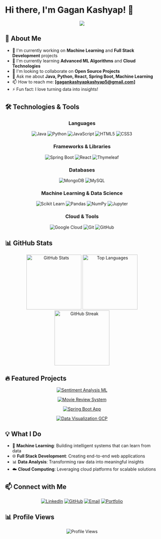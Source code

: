 # Hi there, I'm Gagan Kashyap! 👋

<div align="center">
  <img src="https://readme-typing-svg.herokuapp.com/?lines=Full+Stack+Developer;Machine+Learning+Enthusiast;Java+%7C+Python+%7C+React;Always+learning+new+things&font=Fira%20Code&center=true&width=440&height=45&color=f75c7e&vCenter=true&size=22">
</div>

## 🚀 About Me

- 🔭 I'm currently working on **Machine Learning** and **Full Stack Development** projects
- 🌱 I'm currently learning **Advanced ML Algorithms** and **Cloud Technologies**
- 👯 I'm looking to collaborate on **Open Source Projects**
- 💬 Ask me about **Java, Python, React, Spring Boot, Machine Learning**
- 📫 How to reach me: **[gagankashyapkashyap5@gmail.com]**
- ⚡ Fun fact: I love turning data into insights!

## 🛠️ Technologies & Tools

<div align="center">

### Languages
![Java](https://img.shields.io/badge/-Java-007396?style=for-the-badge&logo=java&logoColor=white)
![Python](https://img.shields.io/badge/-Python-3776AB?style=for-the-badge&logo=python&logoColor=white)
![JavaScript](https://img.shields.io/badge/-JavaScript-F7DF1E?style=for-the-badge&logo=javascript&logoColor=black)
![HTML5](https://img.shields.io/badge/-HTML5-E34F26?style=for-the-badge&logo=html5&logoColor=white)
![CSS3](https://img.shields.io/badge/-CSS3-1572B6?style=for-the-badge&logo=css3&logoColor=white)

### Frameworks & Libraries
![Spring Boot](https://img.shields.io/badge/-Spring%20Boot-6DB33F?style=for-the-badge&logo=spring&logoColor=white)
![React](https://img.shields.io/badge/-React-61DAFB?style=for-the-badge&logo=react&logoColor=black)
![Thymeleaf](https://img.shields.io/badge/-Thymeleaf-005F0F?style=for-the-badge&logo=thymeleaf&logoColor=white)

### Databases
![MongoDB](https://img.shields.io/badge/-MongoDB-47A248?style=for-the-badge&logo=mongodb&logoColor=white)
![MySQL](https://img.shields.io/badge/-MySQL-4479A1?style=for-the-badge&logo=mysql&logoColor=white)

### Machine Learning & Data Science
![Scikit Learn](https://img.shields.io/badge/-Scikit%20Learn-F7931E?style=for-the-badge&logo=scikit-learn&logoColor=white)
![Pandas](https://img.shields.io/badge/-Pandas-150458?style=for-the-badge&logo=pandas&logoColor=white)
![NumPy](https://img.shields.io/badge/-NumPy-013243?style=for-the-badge&logo=numpy&logoColor=white)
![Jupyter](https://img.shields.io/badge/-Jupyter-F37626?style=for-the-badge&logo=jupyter&logoColor=white)

### Cloud & Tools
![Google Cloud](https://img.shields.io/badge/-Google%20Cloud-4285F4?style=for-the-badge&logo=google-cloud&logoColor=white)
![Git](https://img.shields.io/badge/-Git-F05032?style=for-the-badge&logo=git&logoColor=white)
![GitHub](https://img.shields.io/badge/-GitHub-181717?style=for-the-badge&logo=github&logoColor=white)

</div>

## 📊 GitHub Stats

<div align="center">
  <img src="https://github-readme-stats.vercel.app/api?username=Gagankashyap876287&show_icons=true&theme=radical&hide_border=true&count_private=true" alt="GitHub Stats" height="180"/>
  <img src="https://github-readme-stats.vercel.app/api/top-langs/?username=Gagankashyap876287&layout=compact&theme=radical&hide_border=true" alt="Top Languages" height="180"/>
</div>

<div align="center">
  <img src="https://github-readme-streak-stats.herokuapp.com/?user=Gagankashyap876287&theme=radical&hide_border=true" alt="GitHub Streak" height="180"/>
</div>

## 🔥 Featured Projects

<div align="center">

[![Sentiment Analysis ML](https://github-readme-stats.vercel.app/api/pin/?username=Gagankashyap876287&repo=Sentimental-Analysis-using-Machine-Learning&theme=radical&hide_border=true)](https://github.com/Gagankashyap876287/Sentimental-Analysis-using-Machine-Learning)

[![Movie Review System](https://github-readme-stats.vercel.app/api/pin/?username=Gagankashyap876287&repo=Movie-review-System&theme=radical&hide_border=true)](https://github.com/Gagankashyap876287/Movie-review-System)

[![Spring Boot App](https://github-readme-stats.vercel.app/api/pin/?username=Gagankashyap876287&repo=Spring-boot&theme=radical&hide_border=true)](https://github.com/Gagankashyap876287/Spring-boot)

[![Data Visualization GCP](https://github-readme-stats.vercel.app/api/pin/?username=Gagankashyap876287&repo=Data-Visualization-using-gcp&theme=radical&hide_border=true)](https://github.com/Gagankashyap876287/Data-Visualization-using-gcp)

</div>

## 💡 What I Do

- 🤖 **Machine Learning**: Building intelligent systems that can learn from data
- 🌐 **Full Stack Development**: Creating end-to-end web applications
- 📊 **Data Analysis**: Transforming raw data into meaningful insights
- ☁️ **Cloud Computing**: Leveraging cloud platforms for scalable solutions

## 📫 Connect with Me

<div align="center">

[![LinkedIn](https://img.shields.io/badge/-LinkedIn-0077B5?style=for-the-badge&logo=linkedin&logoColor=white)](https://linkedin.com/in/your-profile)
[![GitHub](https://img.shields.io/badge/-GitHub-181717?style=for-the-badge&logo=github&logoColor=white)](https://github.com/Gagankashyap876287)
[![Email](https://img.shields.io/badge/-Email-D14836?style=for-the-badge&logo=gmail&logoColor=white)](mailto:your-email@gmail.com)
[![Portfolio](https://img.shields.io/badge/-Portfolio-000000?style=for-the-badge&logo=react&logoColor=white)](https://your-portfolio.com)

</div>

## 📊 Profile Views
<div align="center">
  <img src="https://komarev.com/ghpvc/?username=Gagankashyap876287&color=blueviolet&style=for-the-badge" alt="Profile Views"/>
</div>

